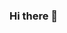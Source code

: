 ### Hi there 👋

<!--
**Silencer2333/Silencer2333** is a ✨ _special_ ✨ repository because its `README.md` (this file) appears on your GitHub profile.
Anthonysidesapp , microsoft, apple, window,, mac ,atom, electron, githubdocs , hello world
